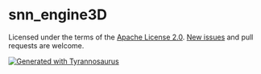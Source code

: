 # snn_engine3D




Licensed under the terms of the [Apache License 2.0](https://spdx.org/licenses/Apache-2.0.html).
[New issues](https://github.com/hsc-projects/snn_engine3d/issues) and pull requests are welcome.

[//]: # (Please refer to the [contributing guide]&#40;https://github.com/hsc-projects/snn_engine3d/blob/main/CONTRIBUTING.md&#41;)
[//]: # (and [security policy]&#40;https://github.com/hsc-projects/snn_engine3d/blob/main/SECURITY.md&#41;.)


[![Generated with Tyrannosaurus](https://img.shields.io/badge/Created_with-Tyrannosaurus-0000ff.svg)](https://github.com/dmyersturnbull/tyrannosaurus)
